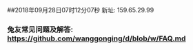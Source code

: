 ##2018年09月28日07时12分07秒 新址: 159.65.29.99
### 兔友常见问题及解答: https://github.com/wanggonging/d/blob/w/FAQ.md
